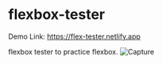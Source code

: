 
# flexbox-tester
Demo Link: https://flex-tester.netlify.app

flexbox tester to practice flexbox.
![Capture](https://user-images.githubusercontent.com/72184791/125442564-eb7ee9b3-406b-42d1-b259-34f076c42cc5.JPG)
